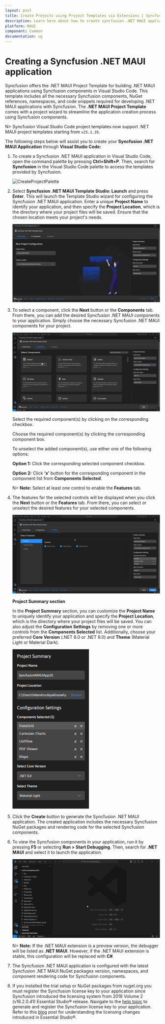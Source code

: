 ```yaml
---
layout: post
title: Create Projects using Project Templates via Extensions | Syncfusion
description: Learn here about how to create syncfusion .NET MAUI application using Syncfusion .NET MAUI Extension for Visual Studio Code.
platform: MAUI
component: Common
documentation: ug
---
```


# Creating a Syncfusion .NET MAUI application

Syncfusion offers the .NET MAUI Project Template for building .NET MAUI applications using Syncfusion components in Visual Studio Code. This template includes all the necessary Syncfusion components, NuGet references, namespaces, and code snippets required for developing .NET MAUI applications with Syncfusion. The **.NET MAUI Project Template** comes with a project wizard to streamline the application creation process using Syncfusion components.

N> Syncfusion Visual Studio Code project templates now support .NET MAUI project templates starting from `v25.1.35`.

The following steps below will assist you to create your **Syncfusion .NET MAUI Application** through **Visual Studio Code:**

1.	To create a Syncfusion .NET MAUI application in Visual Studio Code, open the command palette by pressing **Ctrl+Shift+P**. Then, search for **Syncfusion** in the Visual Studio Code palette to access the templates provided by Syncfusion.

    ![CreateProjectPalette](images/CreateProjectPalette.png)

2.	Select **Syncfusion .NET MAUI Template Studio: Launch** and press **Enter**. This will launch the Template Studio wizard for configuring the Syncfusion .NET MAUI application. Enter a unique **Project Name** to identify your application, and then specify the **Project Location**, which is the directory where your project files will be saved. Ensure that the chosen location meets your project's needs.

    ![CreateProject](images/TemplateStudioWizard.png)

3.	To select a component, click the **Next** button or the **Components** tab. From there, you can add the desired Syncfusion .NET MAUI components to your application. Simply choose the necessary Syncfusion .NET MAUI components for your project.

    ![SelectComponents](images/MAUIControlSelection.gif)

    Select the required component(s) by clicking on the corresponding checkbox.

    Choose the required component(s) by clicking the corresponding component box.

    To unselect the added component(s), use either one of the following options:

    **Option 1:** Click the corresponding selected component checkbox.

    **Option 2:** Click **‘x’** button for the corresponding component in the component list from **Components Selected**.

    N> **Note:** Select at least one control to enable the **Features** tab.

4. The features for the selected controls will be displayed when you click the **Next** button or the **Features** tab. From there, you can select or unselect the desired features for your selected components.

    ![SelectFeatures](images/MAUIControlFeatureSelection.gif)

    **Project Summary section**

    In the **Project Summary** section, you can customize the **Project Name** to uniquely identify your application and specify the **Project Location**, which is the directory where your project files will be saved. You can also adjust the **Configuration Settings** by removing one or more controls from the **Components Selected** list. Additionally, choose your preferred **Core Version** (.NET 8.0 or .NET 9.0) and **Theme** (Material Light or Material Dark).

    ![ProjectSummary](images/MAUIProjectSummary.png)

5.	Click the **Create** button to generate the Syncfusion .NET MAUI application. The created application includes the necessary Syncfusion NuGet packages and rendering code for the selected Syncfusion components.

6.  To view the Syncfusion components in your application, run it by pressing **F5** or selecting **Run > Start Debugging**. Then, search for **.NET MAUI** and select it to launch the application.

    ![Debug](images/Debug.gif)

    N> **Note:** If the .NET MAUI extension is a preview version, the debugger will be listed as **.NET MAUI**. However, if the .NET MAUI extension is stable, this configuration will be replaced with **C#**.

7.	The Syncfusion .NET MAUI application is configured with the latest Syncfusion .NET MAUI NuGet packages version, namespaces, and component rendering code for Syncfusion components.

8.	If you installed the trial setup or NuGet packages from nuget.org you must register the Syncfusion license key to your application since Syncfusion introduced the licensing system from 2018 Volume 2 (v16.2.0.41) Essential Studio® release. Navigate to the [help topic](https://help.syncfusion.com/common/essential-studio/licensing/overview#how-to-generate-syncfusion-license-key) to generate and register the Syncfusion license key to your application. Refer to this [blog](https://www.syncfusion.com/blogs/post/whats-new-in-2018-volume-2.aspx?_ga=2.11237684.1233358434.1587355730-230058891.1567654773) post for understanding the licensing changes introduced in Essential Studio®.

